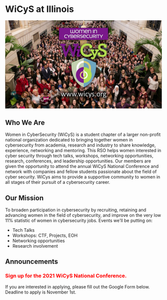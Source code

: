<!DOCTYPE html>
<html>
<body>

<h1>WiCyS at Illinois</h1>

<img src="maxresdefault.jpg" alt="picture">
<h2>Who We Are</h2>
<p>Women in CyberSecurity (WiCyS) is a student chapter of a larger non-profit national organization dedicated to bringing together women in cybersecurity from academia, research and industry to share knowledge, experience, networking and mentoring. This RSO helps women interested in cyber security through tech talks, workshops, networking opportunities, research, conferences, and leadership opportunities. Our members are given the opportunity to attend the annual WiCyS National Conference and network with companies and fellow students passionate about the field of cyber security. WiCys aims to provide a supportive community to women in all stages of their pursuit of a cybersecurity career.</p>
<h2>Our Mission</h2>
<p>To broaden participation in cybersecurity by recruiting, retaining and advancing women in the field of cybersecurity, and improve on the very low 11% statistic of women in cybersecurity jobs. Events we'll be putting on:</p>
  <ul>
  <li>Tech Talks</li>
  <li>Workshops: CTF, Projects, EOH</li>
  <li>Networking opportunities</li>
  <li>Research involvement</li>
</ul>
  <h2>Announcements</h2>
  <h3 style="color:red;">Sign up for the 2021 WiCyS National Conference.</h3>
  <p>If you are interested in applying, please fill out the Google Form below. Deadline to apply is November 1st.</p>
  <a href="https://forms.gle/ozyEtVS22TDVkhuz9"></a>
</body>
</html>


